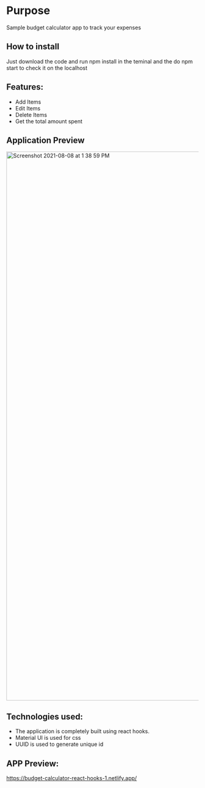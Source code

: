 # Purpose
Sample budget calculator app to track your expenses

## How to install

Just download the code and run npm install in the teminal and the do npm start to check it on the localhost

## Features:

- Add Items
- Edit Items
- Delete Items
- Get the total amount spent


## Application Preview

<img width="1440" alt="Screenshot 2021-08-08 at 1 38 59 PM" src="https://user-images.githubusercontent.com/59523944/128625508-f0a921ba-d7be-4afa-9b85-6834c0a8ae74.png">


## Technologies used:

- The application is completely built using react hooks.
- Material UI is used for css
- UUID is used to generate unique id

## APP Preview:

https://budget-calculator-react-hooks-1.netlify.app/
